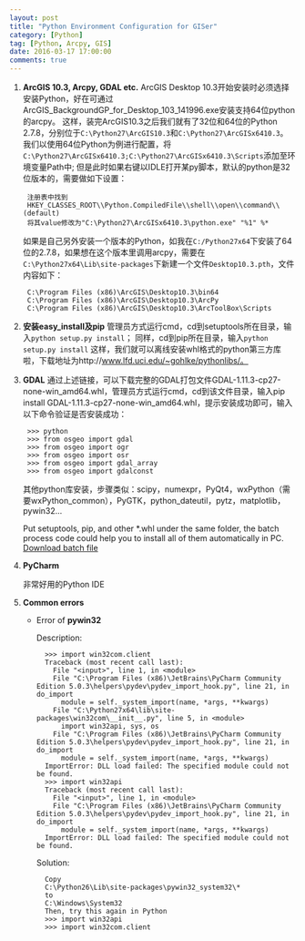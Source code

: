 ```yaml
---
layout: post
title: "Python Environment Configuration for GISer"
category: [Python]
tag: [Python, Arcpy, GIS]
date: 2016-03-17 17:00:00
comments: true
---
```


1. **ArcGIS 10.3, Arcpy, GDAL etc.**
	ArcGIS Desktop 10.3开始安装时必须选择安装Python，好在可通过ArcGIS_BackgroundGP_for_Desktop_103_141996.exe安装支持64位python的arcpy。
	这样，装完ArcGIS10.3之后我们就有了32位和64位的Python 2.7.8，分别位于`C:\Python27\ArcGIS10.3`和`C:\Python27\ArcGISx6410.3`。
	我们以使用64位Python为例进行配置，将`C:\Python27\ArcGISx6410.3;C:\Python27\ArcGISx6410.3\Scripts`添加至环境变量Path中;
	但是此时如果右键以IDLE打开某py脚本，默认的python是32位版本的，需要做如下设置：
	
		注册表中找到
		HKEY_CLASSES_ROOT\\Python.CompiledFile\\shell\\open\\command\\(default)
		将其value修改为"C:\Python27\ArcGISx6410.3\python.exe" "%1" %*

	如果是自己另外安装一个版本的Python，如我在`C:/Python27x64`下安装了64位的2.7.8，如果想在这个版本里调用arcpy，需要在`C:\Python27x64\Lib\site-packages`下新建一个文件`Desktop10.3.pth`，文件内容如下：

		C:\Program Files (x86)\ArcGIS\Desktop10.3\bin64
		C:\Program Files (x86)\ArcGIS\Desktop10.3\ArcPy
		C:\Program Files (x86)\ArcGIS\Desktop10.3\ArcToolBox\Scripts

1. **安装easy_install及pip**
	管理员方式运行cmd，cd到setuptools所在目录，输入`python setup.py install`；
	同样，cd到pip所在目录，输入`python setup.py install`
	这样，我们就可以离线安装whl格式的python第三方库啦，下载地址为http://www.lfd.uci.edu/~gohlke/pythonlibs/。
1. **GDAL**
	通过上述链接，可以下载完整的GDAL打包文件GDAL-1.11.3-cp27-none-win_amd64.whl，管理员方式运行cmd，cd到该文件目录，输入pip install GDAL-1.11.3-cp27-none-win_amd64.whl，提示安装成功即可，输入以下命令验证是否安装成功：
	
		>>> python
		>>> from osgeo import gdal
		>>> from osgeo import ogr
		>>> from osgeo import osr
		>>> from osgeo import gdal_array
		>>> from osgeo import gdalconst

	其他python库安装，步骤类似：scipy，numexpr，PyQt4，wxPython（需要wxPython_common），PyGTK，python_dateutil，pytz，matplotlib，pywin32...
	
	Put setuptools, pip, and other *.whl under the same folder, the batch process code could help you to install all of them automatically in PC. [Download batch file](http://zhulj-blog.oss-cn-beijing.aliyuncs.com/install.bat "install_python_packages_whl")
1. **PyCharm**
	
	非常好用的Python IDE


1. **Common errors**
	- Error of **pywin32**
		
		Description:
		
			>>> import win32com.client
			Traceback (most recent call last):
			  File "<input>", line 1, in <module>
			  File "C:\Program Files (x86)\JetBrains\PyCharm Community Edition 5.0.3\helpers\pydev\pydev_import_hook.py", line 21, in do_import
			    module = self._system_import(name, *args, **kwargs)
			  File "C:\Python27x64\lib\site-packages\win32com\__init__.py", line 5, in <module>
			    import win32api, sys, os
			  File "C:\Program Files (x86)\JetBrains\PyCharm Community Edition 5.0.3\helpers\pydev\pydev_import_hook.py", line 21, in do_import
			    module = self._system_import(name, *args, **kwargs)
			ImportError: DLL load failed: The specified module could not be found.
			>>> import win32api
			Traceback (most recent call last):
			  File "<input>", line 1, in <module>
			  File "C:\Program Files (x86)\JetBrains\PyCharm Community Edition 5.0.3\helpers\pydev\pydev_import_hook.py", line 21, in do_import
			    module = self._system_import(name, *args, **kwargs)
			ImportError: DLL load failed: The specified module could not be found.

		Solution:

			Copy
			C:\Python26\Lib\site-packages\pywin32_system32\*
			to
			C:\Windows\System32
			Then, try this again in Python
			>>> import win32api
			>>> import win32com.client

